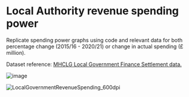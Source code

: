 # Local Authority revenue spending power

Replicate spending power graphs using code and relevant data for both percentage change (2015/16 - 2020/21) or change in actual spending (£ million).

Dataset reference: [MHCLG Local Government Finance Settlement data.](https://www.gov.uk/government/collections/final-local-government-finance-settlement-england-2021-to-2022)

![image](https://user-images.githubusercontent.com/57355504/131139114-3ae3768c-8537-400b-b12d-e968cb3abfe2.png)

![LocalGovernmentRevenueSpending_600dpi](https://user-images.githubusercontent.com/57355504/131138753-aa6bafef-38b7-4bf8-b342-7c1b3587b159.jpg)
